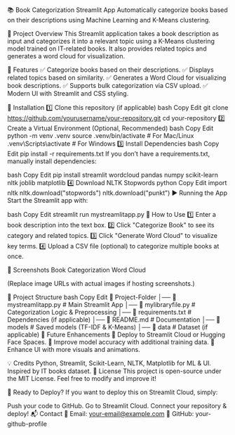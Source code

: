 📚 Book Categorization Streamlit App
Automatically categorize books based on their descriptions using Machine Learning and K-Means clustering.

🚀 Project Overview
This Streamlit application takes a book description as input and categorizes it into a relevant topic using a K-Means clustering model trained on IT-related books. It also provides related topics and generates a word cloud for visualization.

📂 Features
✅ Categorize books based on their descriptions.
✅ Displays related topics based on similarity.
✅ Generates a Word Cloud for visualizing book descriptions.
✅ Supports bulk categorization via CSV upload.
✅ Modern UI with Streamlit and CSS styling.

🔧 Installation
1️⃣ Clone this repository (if applicable)
bash
Copy
Edit
git clone https://github.com/yourusername/your-repository.git
cd your-repository
2️⃣ Create a Virtual Environment (Optional, Recommended)
bash
Copy
Edit
python -m venv .venv
source .venv/bin/activate  # For Mac/Linux
.venv\Scripts\activate     # For Windows
3️⃣ Install Dependencies
bash
Copy
Edit
pip install -r requirements.txt
If you don’t have a requirements.txt, manually install dependencies:

bash
Copy
Edit
pip install streamlit wordcloud pandas numpy scikit-learn nltk joblib matplotlib
4️⃣ Download NLTK Stopwords
python
Copy
Edit
import nltk
nltk.download("stopwords")
nltk.download("punkt")
▶️ Running the App
Start the Streamlit app with:

bash
Copy
Edit
streamlit run mystreamlitapp.py
📌 How to Use
1️⃣ Enter a book description into the text box.
2️⃣ Click "Categorize Book" to see its category and related topics.
3️⃣ Click "Generate Word Cloud" to visualize key terms.
4️⃣ Upload a CSV file (optional) to categorize multiple books at once.

📸 Screenshots
Book Categorization	Word Cloud
	
(Replace image URLs with actual images if hosting screenshots.)

📜 Project Structure
bash
Copy
Edit
📂 Project-Folder
│── 📄 mystreamlitapp.py        # Main Streamlit App
│── 📄 mylibraryfile.py         # Categorization Logic & Preprocessing
│── 📄 requirements.txt         # Dependencies (if applicable)
│── 📄 README.md                # Documentation
│── 📂 models                   # Saved models (TF-IDF & K-Means)
│── 📂 data                     # Dataset (if applicable)
📌 Future Enhancements
🔹 Deploy to Streamlit Cloud or Hugging Face Spaces.
🔹 Improve model accuracy with additional training data.
🔹 Enhance UI with more visuals and animations.

💡 Credits
Python, Streamlit, Scikit-Learn, NLTK, Matplotlib for ML & UI.
Inspired by IT books dataset.
📜 License
This project is open-source under the MIT License. Feel free to modify and improve it!

🎯 Ready to Deploy?
If you want to deploy this on Streamlit Cloud, simply:

Push your code to GitHub.
Go to Streamlit Cloud.
Connect your repository & deploy!
📬 Contact
📧 Email: your-email@example.com
🔗 GitHub: your-github-profile


